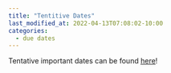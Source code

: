 ```yaml
---
title: "Tentitive Dates"
last_modified_at: 2022-04-13T07:08:02-10:00
categories:
  - due dates
---
```

Tentative important dates can be found <u>[here](../_pages/root/information/important-dates.md)</u>!
